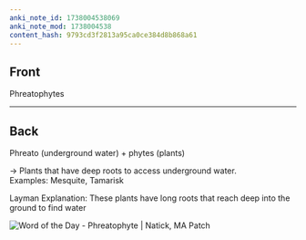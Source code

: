 ```yaml
---
anki_note_id: 1738004538069
anki_note_mod: 1738004538
content_hash: 9793cd3f2813a95ca0ce384d8b868a61
---
```


## Front

Phreatophytes

<hr/>

## Back

Phreato (underground water) + phytes (plants)  
  
→ Plants that have deep roots to access underground water.  
Examples: Mesquite, Tamarisk  
  
Layman Explanation: These plants have long roots that reach deep into the ground to find water  
  
![Word of the Day - Phreatophyte | Natick, MA Patch](1487354695.png)